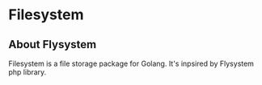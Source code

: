 # Filesystem 

## About Flysystem
Filesystem is a file storage package for Golang. It's inpsired by Flysystem php library.
